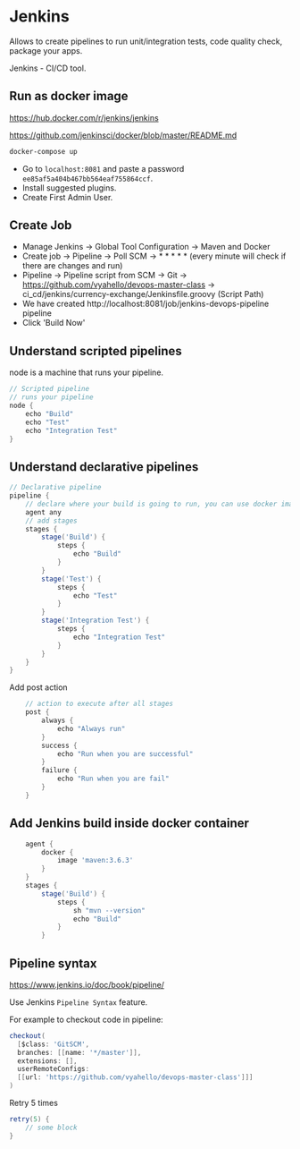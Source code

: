 # Jenkins 

Allows to create pipelines to run unit/integration tests, code quality check, package your apps. 

Jenkins - CI/CD tool.

## Run as docker image 

https://hub.docker.com/r/jenkins/jenkins

https://github.com/jenkinsci/docker/blob/master/README.md

```bash
docker-compose up
```

- Go to `localhost:8081` and paste a password `ee85af5a404b467bb564eaf755864ccf`.
- Install suggested plugins.
- Create First Admin User. 

## Create Job

- Manage Jenkins -> Global Tool Configuration -> Maven and Docker 
- Create job -> Pipeline -> Poll SCM -> * * * * * (every minute will check if there are changes and run)
- Pipeline -> Pipeline script from SCM -> Git -> https://github.com/vyahello/devops-master-class -> ci_cd/jenkins/currency-exchange/Jenkinsfile.groovy (Script Path)
- We have created http://localhost:8081/job/jenkins-devops-pipeline pipeline 
- Click 'Build Now'

## Understand scripted pipelines 

node is a machine that runs your pipeline.

```groovy
// Scripted pipeline
// runs your pipeline
node {
	echo "Build"
	echo "Test"
	echo "Integration Test"
}
```

## Understand declarative pipelines 

```groovy
// Declarative pipeline
pipeline {
    // declare where your build is going to run, you can use docker image as agent
    agent any
    // add stages
    stages {
        stage('Build') {
            steps {
                echo "Build"
            }
        }
        stage('Test') {
            steps {
	            echo "Test"
            }
        }
        stage('Integration Test') {
            steps {
	            echo "Integration Test"
            }
        }
    }
}
```

Add post action
```groovy
    // action to execute after all stages
    post {
        always {
            echo "Always run"
        }
        success {
            echo "Run when you are successful"
        }
        failure {
            echo "Run when you are fail"
        }
    }
```

## Add Jenkins build inside docker container

```groovy
    agent {
        docker {
            image 'maven:3.6.3'
        }
    }
    stages {
        stage('Build') {
            steps {
                sh "mvn --version"
                echo "Build"
            }
        }
```


## Pipeline syntax 

https://www.jenkins.io/doc/book/pipeline/

Use Jenkins `Pipeline Syntax` feature.

For example to checkout code in pipeline: 
```groovy
checkout(
  [$class: 'GitSCM', 
  branches: [[name: '*/master']], 
  extensions: [], 
  userRemoteConfigs: 
  [[url: 'https://github.com/vyahello/devops-master-class']]]
)
```

Retry 5 times 
```groovy
retry(5) {
    // some block
}
```
